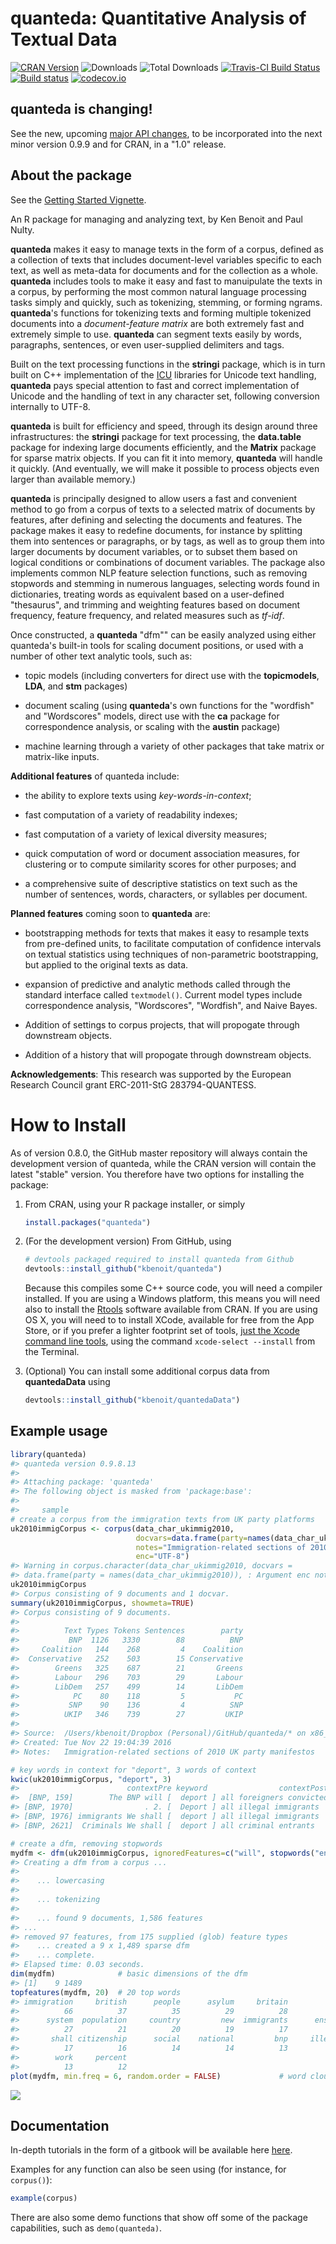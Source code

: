 <!-- README.md is generated from README.Rmd. Please edit that file -->
quanteda: Quantitative Analysis of Textual Data
===============================================

[![CRAN Version](http://www.r-pkg.org/badges/version/quanteda)](https://CRAN.R-project.org/package=quanteda) ![Downloads](http://cranlogs.r-pkg.org/badges/quanteda) ![Total Downloads](http://cranlogs.r-pkg.org/badges/grand-total/quanteda?color=orange) [![Travis-CI Build Status](https://travis-ci.org/kbenoit/quanteda.svg?branch=master)](https://travis-ci.org/kbenoit/quanteda) [![Build status](https://ci.appveyor.com/api/projects/status/e3tf2h1ff0nlv249?svg=true)](https://ci.appveyor.com/project/kbenoit/quanteda) [![codecov.io](https://codecov.io/github/kbenoit/quanteda/coverage.svg?branch=master)](https://codecov.io/gh/kbenoit/quanteda/branch/master)

**quanteda** is changing!
-------------------------

See the new, upcoming [major API changes](API.md), to be incorporated into the next minor version 0.9.9 and for CRAN, in a "1.0" release.

About the package
-----------------

See the [Getting Started Vignette](http://htmlpreview.github.com/?https://github.com/kbenoit/quanteda/blob/master/vignettes/quickstart.html).

An R package for managing and analyzing text, by Ken Benoit and Paul Nulty.

**quanteda** makes it easy to manage texts in the form of a corpus, defined as a collection of texts that includes document-level variables specific to each text, as well as meta-data for documents and for the collection as a whole. **quanteda** includes tools to make it easy and fast to manuipulate the texts in a corpus, by performing the most common natural language processing tasks simply and quickly, such as tokenizing, stemming, or forming ngrams. **quanteda**'s functions for tokenizing texts and forming multiple tokenized documents into a *document-feature matrix* are both extremely fast and extremely simple to use. **quanteda** can segment texts easily by words, paragraphs, sentences, or even user-supplied delimiters and tags.

Built on the text processing functions in the **stringi** package, which is in turn built on C++ implementation of the [ICU](http://www.icu-project.org/) libraries for Unicode text handling, **quanteda** pays special attention to fast and correct implementation of Unicode and the handling of text in any character set, following conversion internally to UTF-8.

**quanteda** is built for efficiency and speed, through its design around three infrastructures: the **stringi** package for text processing, the **data.table** package for indexing large documents efficiently, and the **Matrix** package for sparse matrix objects. If you can fit it into memory, **quanteda** will handle it quickly. (And eventually, we will make it possible to process objects even larger than available memory.)

**quanteda** is principally designed to allow users a fast and convenient method to go from a corpus of texts to a selected matrix of documents by features, after defining and selecting the documents and features. The package makes it easy to redefine documents, for instance by splitting them into sentences or paragraphs, or by tags, as well as to group them into larger documents by document variables, or to subset them based on logical conditions or combinations of document variables. The package also implements common NLP feature selection functions, such as removing stopwords and stemming in numerous languages, selecting words found in dictionaries, treating words as equivalent based on a user-defined "thesaurus", and trimming and weighting features based on document frequency, feature frequency, and related measures such as *tf-idf*.

Once constructed, a **quanteda** "dfm"" can be easily analyzed using either quanteda's built-in tools for scaling document positions, or used with a number of other text analytic tools, such as:

-   topic models (including converters for direct use with the **topicmodels**, **LDA**, and **stm** packages)

-   document scaling (using **quanteda**'s own functions for the "wordfish" and "Wordscores" models, direct use with the **ca** package for correspondence analysis, or scaling with the **austin** package)

-   machine learning through a variety of other packages that take matrix or matrix-like inputs.

**Additional features** of quanteda include:

-   the ability to explore texts using *key-words-in-context*;

-   fast computation of a variety of readability indexes;

-   fast computation of a variety of lexical diversity measures;

-   quick computation of word or document association measures, for clustering or to compute similarity scores for other purposes; and

-   a comprehensive suite of descriptive statistics on text such as the number of sentences, words, characters, or syllables per document.

**Planned features** coming soon to **quanteda** are:

-   bootstrapping methods for texts that makes it easy to resample texts from pre-defined units, to facilitate computation of confidence intervals on textual statistics using techniques of non-parametric bootstrapping, but applied to the original texts as data.

-   expansion of predictive and analytic methods called through the standard interface called `textmodel()`. Current model types include correspondence analysis, "Wordscores", "Wordfish", and Naive Bayes.

-   Addition of settings to corpus projects, that will propogate through downstream objects.

-   Addition of a history that will propogate through downstream objects.

**Acknowledgements**: This research was supported by the European Research Council grant ERC-2011-StG 283794-QUANTESS.

How to Install
==============

As of version 0.8.0, the GitHub master repository will always contain the development version of quanteda, while the CRAN version will contain the latest "stable" version. You therefore have two options for installing the package:

1.  From CRAN, using your R package installer, or simply

    ``` r
    install.packages("quanteda")
    ```

2.  (For the development version) From GitHub, using

    ``` r
    # devtools packaged required to install quanteda from Github
    devtools::install_github("kbenoit/quanteda")
    ```

    Because this compiles some C++ source code, you will need a compiler installed. If you are using a Windows platform, this means you will need also to install the [Rtools](https://CRAN.R-project.org/bin/windows/Rtools/) software available from CRAN. If you are using OS X, you will need to to install XCode, available for free from the App Store, or if you prefer a lighter footprint set of tools, [just the Xcode command line tools](http://osxdaily.com/2014/02/12/install-command-line-tools-mac-os-x/), using the command `xcode-select --install` from the Terminal.

3.  (Optional) You can install some additional corpus data from **quantedaData** using

    ``` r
    devtools::install_github("kbenoit/quantedaData")
    ```

Example usage
-------------

``` r
library(quanteda)
#> quanteda version 0.9.8.13
#> 
#> Attaching package: 'quanteda'
#> The following object is masked from 'package:base':
#> 
#>     sample
# create a corpus from the immigration texts from UK party platforms
uk2010immigCorpus <- corpus(data_char_ukimmig2010,
                            docvars=data.frame(party=names(data_char_ukimmig2010)),
                            notes="Immigration-related sections of 2010 UK party manifestos",
                            enc="UTF-8")
#> Warning in corpus.character(data_char_ukimmig2010, docvars =
#> data.frame(party = names(data_char_ukimmig2010)), : Argument enc not used.
uk2010immigCorpus
#> Corpus consisting of 9 documents and 1 docvar.
summary(uk2010immigCorpus, showmeta=TRUE)
#> Corpus consisting of 9 documents.
#> 
#>          Text Types Tokens Sentences        party
#>           BNP  1126   3330        88          BNP
#>     Coalition   144    268         4    Coalition
#>  Conservative   252    503        15 Conservative
#>        Greens   325    687        21       Greens
#>        Labour   296    703        29       Labour
#>        LibDem   257    499        14       LibDem
#>            PC    80    118         5           PC
#>           SNP    90    136         4          SNP
#>          UKIP   346    739        27         UKIP
#> 
#> Source:  /Users/kbenoit/Dropbox (Personal)/GitHub/quanteda/* on x86_64 by kbenoit
#> Created: Tue Nov 22 19:04:39 2016
#> Notes:   Immigration-related sections of 2010 UK party manifestos

# key words in context for "deport", 3 words of context
kwic(uk2010immigCorpus, "deport", 3)
#>                        contextPre keyword                contextPost
#>  [BNP, 159]        The BNP will [  deport ] all foreigners convicted
#> [BNP, 1970]                . 2. [  Deport ] all illegal immigrants  
#> [BNP, 1976] immigrants We shall [  deport ] all illegal immigrants  
#> [BNP, 2621]  Criminals We shall [  deport ] all criminal entrants

# create a dfm, removing stopwords
mydfm <- dfm(uk2010immigCorpus, ignoredFeatures=c("will", stopwords("english")))
#> Creating a dfm from a corpus ...
#> 
#>    ... lowercasing
#> 
#>    ... tokenizing
#> 
#>    ... found 9 documents, 1,586 features
#> ...
#> removed 97 features, from 175 supplied (glob) feature types
#>    ... created a 9 x 1,489 sparse dfm
#>    ... complete. 
#> Elapsed time: 0.03 seconds.
dim(mydfm)              # basic dimensions of the dfm
#> [1]    9 1489
topfeatures(mydfm, 20)  # 20 top words
#> immigration     british      people      asylum     britain          uk 
#>          66          37          35          29          28          27 
#>      system  population     country         new  immigrants      ensure 
#>          27          21          20          19          17          17 
#>       shall citizenship      social    national         bnp     illegal 
#>          17          16          14          14          13          13 
#>        work     percent 
#>          13          12
plot(mydfm, min.freq = 6, random.order = FALSE)             # word cloud     
```

![](images/quanteda_example-1.png)

Documentation
-------------

In-depth tutorials in the form of a gitbook will be available here [here](http://kbenoit.github.io/quanteda).

Examples for any function can also be seen using (for instance, for `corpus()`):

``` r
example(corpus)
```

There are also some demo functions that show off some of the package capabilities, such as `demo(quanteda)`.
